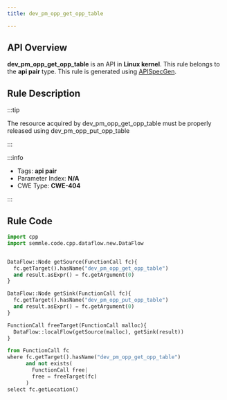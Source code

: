 ```yaml
---
title: dev_pm_opp_get_opp_table

---
```



## API Overview
**dev_pm_opp_get_opp_table** is an API in **Linux kernel**. This rule belongs to the **api pair** type. This rule is generated using [APISpecGen](../../tools/APISpecGen).
## Rule Description

:::tip

The resource acquired by dev_pm_opp_get_opp_table must be properly released using dev_pm_opp_put_opp_table

:::

:::info

- Tags: **api pair**
- Parameter Index: **N/A**
- CWE Type: **CWE-404**

:::

## Rule Code
```python
import cpp
import semmle.code.cpp.dataflow.new.DataFlow


DataFlow::Node getSource(FunctionCall fc){
  fc.getTarget().hasName("dev_pm_opp_get_opp_table")
  and result.asExpr() = fc.getArgument(0)
}

DataFlow::Node getSink(FunctionCall fc){
  fc.getTarget().hasName("dev_pm_opp_put_opp_table")
  and result.asExpr() = fc.getArgument(0)
}

FunctionCall freeTarget(FunctionCall malloc){
  DataFlow::localFlow(getSource(malloc), getSink(result))
}

from FunctionCall fc
where fc.getTarget().hasName("dev_pm_opp_get_opp_table")
      and not exists(
        FunctionCall free| 
        free = freeTarget(fc)
      )
select fc.getLocation()

    
```